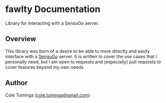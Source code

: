# fawlty Documentation

Library for interacting with a SensuGo server.

## Overview

This library was born of a desire to be able to more directly and easily interface with a [SenguGo](https://sensu.io/) server.  It is written to cover the use cases that I personally need, but I am open to requests and (especially) pull requests to cover features beyond my own needs.

## Author

Cole Tuininga ([cole.tuininga@gmail.com](mailto:cole.tuininga@gmail.com))
